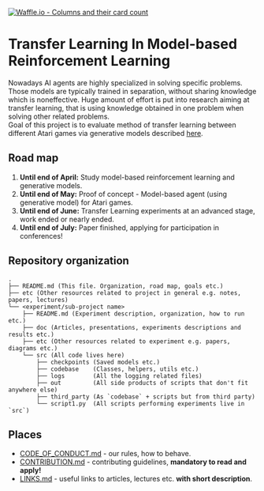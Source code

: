 [![Waffle.io - Columns and their card count](https://badge.waffle.io/3c56897955a1a1dcc7ddde67a471f8fa241539f5dac13281bb8d4a6960fcaff6.svg?columns=all)](https://waffle.io/piojanu/Transfer-Learning-in-RL)

# Transfer Learning In Model-based Reinforcement Learning

Nowadays AI agents are highly specialized in solving specific problems. Those models are typically trained in separation, without sharing knowledge which is noneffective. Huge amount of effort is put into research aiming at transfer learning, that is using knowledge obtained in one problem when solving other related problems.  
Goal of this project is to evaluate method of transfer learning between different Atari games via generative models described [here](https://blog.openai.com/requests-for-research-2/).

## Road map
1. **Until end of April:** Study model-based reinforcement learning and generative models.
2. **Until end of May:** Proof of concept - Model-based agent (using generative model) for Atari games.
3. **Until end of June:** Transfer Learning experiments at an advanced stage, work ended or nearly ended.
4. **Until end of July:** Paper finished, applying for participation in conferences!

## Repository organization

```
.
├── README.md (This file. Organization, road map, goals etc.)
├── etc (Other resources related to project in general e.g. notes, papers, lectures)
└── <experiment/sub-project name> 
    ├── README.md (Experiment description, organization, how to run etc.)
    ├── doc (Articles, presentations, experiments descriptions and results etc.)
    ├── etc (Other resources related to experiment e.g. papers, diagrams etc.)
    └── src (All code lives here)
        ├── checkpoints (Saved models etc.)
        ├── codebase    (Classes, helpers, utils etc.)
        ├── logs        (All the logging related files)
        ├── out         (All side products of scripts that don't fit anywhere else)
        ├── third_party (As `codebase` + scripts but from third party)
        └── script1.py  (All scripts performing experiments live in `src`)

```

## Places

* [CODE_OF_CONDUCT.md](https://github.com/piojanu/Transfer-Learning-in-RL/blob/master/.github/CODE_OF_CONDUCT.md) - our rules, how to behave.
* [CONTRIBUTION.md](https://github.com/piojanu/Transfer-Learning-in-RL/blob/master/.github/CONTRIBUTING.md) - contributing guidelines, **mandatory to read and apply!**
* [LINKS.md](https://github.com/piojanu/Transfer-Learning-in-RL/blob/master/.github/LINKS.md) - useful links to articles, lectures etc. **with short description**.

